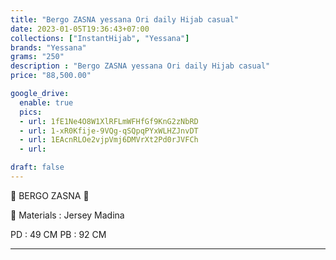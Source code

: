```yaml
---
title: "Bergo ZASNA yessana Ori daily Hijab casual"
date: 2023-01-05T19:36:43+07:00
collections: ["InstantHijab", "Yessana"]
brands: "Yessana"
grams: "250"
description : "Bergo ZASNA yessana Ori daily Hijab casual"
price: "88,500.00"

google_drive:
  enable: true
  pics:
  - url: 1fE1Ne4O8W1XlRFLmWFHfGf9KnG2zNbRD
  - url: 1-xR0Kfije-9VQg-qSQpqPYxWLHZJnvDT
  - url: 1EAcnRLOe2vjpVmj6DMVrXt2Pd0rJVFCh
  - url: 

draft: false
---
```


🌸 BERGO ZASNA 🌸

💎 Materials : Jersey Madina

PD : 49 CM
PB : 92 CM

--------------      
  

